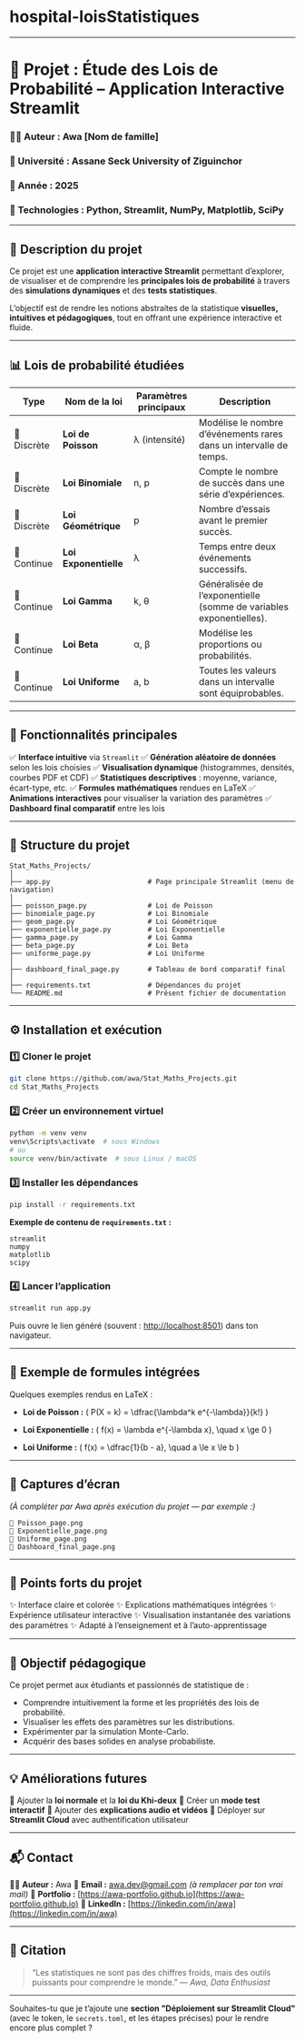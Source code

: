 # hospital-loisStatistiques

---

# 🎯 Projet : Étude des Lois de Probabilité – Application Interactive Streamlit

### 👩‍💻 Auteur : **Awa [Nom de famille]**

### 🏫 Université : **Assane Seck University of Ziguinchor**

### 📅 Année : **2025**

### 🔧 Technologies : **Python, Streamlit, NumPy, Matplotlib, SciPy**

---

## 🧠 Description du projet

Ce projet est une **application interactive Streamlit** permettant d’explorer, de visualiser et de comprendre les **principales lois de probabilité** à travers des **simulations dynamiques** et des **tests statistiques**.

L’objectif est de rendre les notions abstraites de la statistique **visuelles, intuitives et pédagogiques**, tout en offrant une expérience interactive et fluide.

---

## 📊 Lois de probabilité étudiées

| Type        | Nom de la loi         | Paramètres principaux | Description                                                         |
| ----------- | --------------------- | --------------------- | ------------------------------------------------------------------- |
| 🔹 Discrète | **Loi de Poisson**    | λ (intensité)         | Modélise le nombre d’événements rares dans un intervalle de temps.  |
| 🔹 Discrète | **Loi Binomiale**     | n, p                  | Compte le nombre de succès dans une série d’expériences.            |
| 🔹 Discrète | **Loi Géométrique**   | p                     | Nombre d’essais avant le premier succès.                            |
| 🔹 Continue | **Loi Exponentielle** | λ                     | Temps entre deux événements successifs.                             |
| 🔹 Continue | **Loi Gamma**         | k, θ                  | Généralisée de l’exponentielle (somme de variables exponentielles). |
| 🔹 Continue | **Loi Beta**          | α, β                  | Modélise les proportions ou probabilités.                           |
| 🔹 Continue | **Loi Uniforme**      | a, b                  | Toutes les valeurs dans un intervalle sont équiprobables.           |

---

## 🚀 Fonctionnalités principales

✅ **Interface intuitive** via `Streamlit`
✅ **Génération aléatoire de données** selon les lois choisies
✅ **Visualisation dynamique** (histogrammes, densités, courbes PDF et CDF)
✅ **Statistiques descriptives** : moyenne, variance, écart-type, etc.
✅ **Formules mathématiques** rendues en LaTeX
✅ **Animations interactives** pour visualiser la variation des paramètres
✅ **Dashboard final comparatif** entre les lois

---

## 🧩 Structure du projet

```
Stat_Maths_Projects/
│
├── app.py                        # Page principale Streamlit (menu de navigation)
│
├── poisson_page.py               # Loi de Poisson
├── binomiale_page.py             # Loi Binomiale
├── geom_page.py                  # Loi Géométrique
├── exponentielle_page.py         # Loi Exponentielle
├── gamma_page.py                 # Loi Gamma
├── beta_page.py                  # Loi Beta
├── uniforme_page.py              # Loi Uniforme
│
├── dashboard_final_page.py       # Tableau de bord comparatif final
│
├── requirements.txt              # Dépendances du projet
└── README.md                     # Présent fichier de documentation
```

---

## ⚙️ Installation et exécution

### 1️⃣ Cloner le projet

```bash
git clone https://github.com/awa/Stat_Maths_Projects.git
cd Stat_Maths_Projects
```

### 2️⃣ Créer un environnement virtuel

```bash
python -m venv venv
venv\Scripts\activate  # sous Windows
# ou
source venv/bin/activate  # sous Linux / macOS
```

### 3️⃣ Installer les dépendances

```bash
pip install -r requirements.txt
```

**Exemple de contenu de `requirements.txt` :**

```
streamlit
numpy
matplotlib
scipy
```

### 4️⃣ Lancer l’application

```bash
streamlit run app.py
```

Puis ouvre le lien généré (souvent : [http://localhost:8501](http://localhost:8501)) dans ton navigateur.

---

## 🧮 Exemple de formules intégrées

Quelques exemples rendus en LaTeX :

* **Loi de Poisson :**
  \( P(X = k) = \dfrac{\lambda^k e^{-\lambda}}{k!} \)

* **Loi Exponentielle :**
  \( f(x) = \lambda e^{-\lambda x}, \quad x \ge 0 \)

* **Loi Uniforme :**
  \( f(x) = \dfrac{1}{b - a}, \quad a \le x \le b \)

---

## 📸 Captures d’écran

*(À compléter par Awa après exécution du projet — par exemple :)*

```
📍 Poisson_page.png
📍 Exponentielle_page.png
📍 Uniforme_page.png
📍 Dashboard_final_page.png
```

---

## 🌈 Points forts du projet

✨ Interface claire et colorée
✨ Explications mathématiques intégrées
✨ Expérience utilisateur interactive
✨ Visualisation instantanée des variations des paramètres
✨ Adapté à l’enseignement et à l’auto-apprentissage

---

## 🧠 Objectif pédagogique

Ce projet permet aux étudiants et passionnés de statistique de :

* Comprendre intuitivement la forme et les propriétés des lois de probabilité.
* Visualiser les effets des paramètres sur les distributions.
* Expérimenter par la simulation Monte-Carlo.
* Acquérir des bases solides en analyse probabiliste.

---

## 💡 Améliorations futures

🔹 Ajouter la **loi normale** et la **loi du Khi-deux**
🔹 Créer un **mode test interactif**
🔹 Ajouter des **explications audio et vidéos**
🔹 Déployer sur **Streamlit Cloud** avec authentification utilisateur

---

## 📬 Contact

👩‍💻 **Auteur :** Awa
📧 **Email :** [awa.dev@gmail.com](mailto:awa.dev@gmail.com) *(à remplacer par ton vrai mail)*
🔗 **Portfolio :** [https://awa-portfolio.github.io](https://awa-portfolio.github.io)
💼 **LinkedIn :** [https://linkedin.com/in/awa](https://linkedin.com/in/awa)

---

## 🏁 Citation

> “Les statistiques ne sont pas des chiffres froids,
> mais des outils puissants pour comprendre le monde.”
> — *Awa, Data Enthusiast*

---

Souhaites-tu que je t’ajoute une **section "Déploiement sur Streamlit Cloud"** (avec le token, le `secrets.toml`, et les étapes précises) pour le rendre encore plus complet ?
